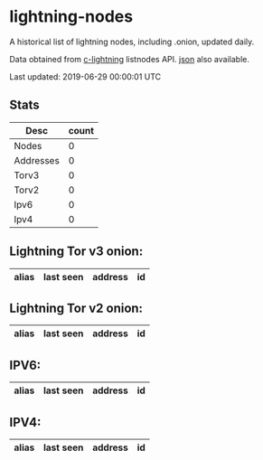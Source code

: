 # lightning-nodes

A historical list of lightning nodes, including .onion, updated daily.

Data obtained from [c-lightning](https://github.com/ElementsProject/lightning) listnodes API.  [json](https://raw.githubusercontent.com/dan-da/lightning-nodes/master/nodes-by-addr-type.json) also available.

Last updated: 2019-06-29 00:00:01 UTC

## Stats

|Desc|count|
|----|----|
|Nodes|0|
|Addresses|0|
|Torv3|0|
|Torv2|0|
|Ipv6|0|
|Ipv4|0|

## Lightning Tor v3 onion:

|alias|last seen|address|id|
|-----|---------|-------|--|

## Lightning Tor v2 onion:

|alias|last seen|address|id|
|-----|---------|-------|--|

## IPV6:

|alias|last seen|address|id|
|-----|---------|-------|--|

## IPV4:

|alias|last seen|address|id|
|-----|---------|-------|--|




